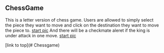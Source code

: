 ## ChessGame

This is a letter version of chess game. 
Users are allowed to simply select the piece they want to move
and click on the destination they want to move the piece to. 
[start pic](/pics/chess-game-start.png)
And there will be a checkmate aleret if the king is under attack in one move.
[start pic](/pic/chess-game-checkmate.png)

[link to top](# Chessgame)
